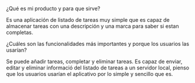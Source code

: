 ¿Qué es mi producto y para que sirve?

Es una aplicación de listado de tareas muy simple que es capaz de almacenar tareas con una descripción y una marca para saber si estan completas.

¿Cuáles son las funcionalidades más importantes y porque los usuarios las usarían?

Se puede añadir tareas, completar y eliminar tareas. Es capaz de enviar, editar y eliminar informació del listado de tareas a un servidor local, pienso que los usuarios usarían el aplicativo por lo simple y sencillo que es.